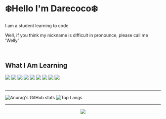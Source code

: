 <h1>❄️Hello I'm Darecoco❄️</h1>
<div align=left>
  <p>I am a student learning to code</p>
  <p>Well, if you think my nickname is difficult in pronounce, please call me 'Welly'<p>
</div>
<br>
<h2>What I Am Learning</h2>
<div align=left>
  <img src="https://img.shields.io/badge/C-A8B9CC?style=flat&logo=C&logoColor=white">
  <img src="https://img.shields.io/badge/c++-00599C?style=flat&logo=c%2B%2B&logoColor=white">
  <img src="https://img.shields.io/badge/java-007396?style=flat&logo=CoffeeScript&logoColor=white">
  <img src="https://img.shields.io/badge/HTML-E34F26?style=flat&logo=HTML5&logoColor=white">
  <img src="https://img.shields.io/badge/CSS-1572B6?style=flat&logo=CSS3&logoColor=white">
  <img src="https://img.shields.io/badge/JS-F7DF1E?style=flat&logo=JavaScript&logoColor=black">
  <img src="https://img.shields.io/badge/PHP-777BB4?style=flat&logo=PHP&logoColor=white">
  <img src="https://img.shields.io/badge/MySQL-4479A1?style=flat&logo=MySQL&logoColor=white">
  <img src="https://img.shields.io/badge/Kotlin-7F52FF?style=flat&logo=Kotlin&logoColor=white">
</div>
<br><hr>
<div aline="center" style="display: inline-block;">  
  <img src="https://github-readme-stats.vercel.app/api?username=darecoco&amp;show_icons=true&amp;theme=midnight-purple" alt="Anurag&#39;s GitHub stats">
  <img src="https://github-readme-stats.vercel.app/api/top-langs/?username=darecoco&amp;layout=compact&amp;theme=midnight-purple" alt="Top Langs">
</div>
<hr>
<div align=center>
<a href="https://hits.seeyoufarm.com"><img src="https://hits.seeyoufarm.com/api/count/incr/badge.svg?url=https%3A%2F%2Fgithub.com%2Fdarecoco%2Fdarecoco.git&count_bg=%2379C83D&title_bg=%23646464&icon=github.svg&icon_color=%23E7E7E7&title=hits&edge_flat=false"/></a>
</div>
